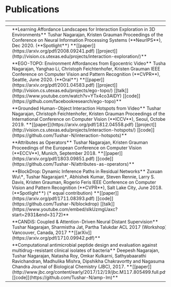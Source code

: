 # Publications
---

<table class="researchtable">

<tbody>

<tr>
<td class="img"> <img src="images/interaction-exploration.png"> </td>
<td markdown="span">
**Learning Affordance Landscapes for Interaction Exploration in 3D Environments**  
Tushar Nagarajan, Kristen Grauman  
Proceedings of the Conference on Neural Information Processing Systems (**NeurIPS**), Dec 2020. (**Spotlight**)
**[[paper]](https://arxiv.org/pdf/2008.09241.pdf) [[project]](http://vision.cs.utexas.edu/projects/interaction-exploration/)**
</td>
</tr>


<tr>
<td class="img"> <img src="images/ego-topo.png"> </td>
<td markdown="span">
**EGO-TOPO: Environment Affordances from Egocentric Video**  
Tushar Nagarajan, Yanghao Li, Christoph Feichtenhofer, Kristen Grauman  
IEEE Conference on Computer Vision and Pattern Recognition (**CVPR**), Seattle, June 2020.  (**Oral**)  
**[[paper]](https://arxiv.org/pdf/2001.04583.pdf) [[project]](http://vision.cs.utexas.edu/projects/ego-topo/) [[talk]](https://www.youtube.com/watch?v=YTx4co3AIDY) [[code]](https://github.com/facebookresearch/ego-topo)**
</td>
</tr>

<tr>
<td class="img"> <img src="images/interaction-hotspots.png"> </td>
<td markdown="span">
**Grounded Human-Object Interaction Hotspots from Video**  
Tushar Nagarajan, Christoph Feichtenhofer, Kristen Grauman  
Proceedings of the International Conference on Computer Vision (**ICCV**), Seoul, October 2019.  
**[[paper]](https://arxiv.org/pdf/1812.04558.pdf) [[project]](http://vision.cs.utexas.edu/projects/interaction-hotspots/) [[code]](https://github.com/Tushar-N/interaction-hotspots)**
</td>
</tr>


<tr>
<td class="img"> <img src="images/attr-ops.png"> </td>
<td markdown="span">
**Attributes as Operators**  
Tushar Nagarajan, Kristen Grauman  
Proceedings of the European Conference on Computer Vision (**ECCV**), Munich, September 2018.  
**[[paper]](https://arxiv.org/pdf/1803.09851.pdf) [[code]](https://github.com/Tushar-N/attributes-as-operators)**
</td>
</tr>


<tr>
<td class="img"> <img src="images/blockdrop.png"> </td>
<td markdown="span">
**BlockDrop: Dynamic Inference Paths in Residual Networks**  
Zuxuan Wu\*, Tushar Nagarajan\*, Abhishek Kumar, Steven Rennie, Larry S. Davis, Kristen Grauman, Rogerio Feris   
IEEE Conference on Computer Vision and Pattern Recognition (**CVPR**), Salt Lake City, June 2018.  (**Spotlight**) (* equal contribution)  
**[[paper]](https://arxiv.org/pdf/1711.08393.pdf)
[[code]](https://github.com/Tushar-N/blockdrop)
[[talk]](https://www.youtube.com/embed/sIkUzmgUaxc?start=2931&end=3172)**
</td>
</tr>


<tr>
<td class="img"><img src="images/siamese-memnet.png"> </td>
<td markdown="span">
**CANDiS: Coupled & Attention-Driven Neural Distant Supervision**  
Tushar Nagarajan, Sharmistha Jat, Partha Talukdar  
ACL 2017 (Workshop), Vancouver, Canada, 2017  
**[[arXiv]](https://arxiv.org/pdf/1710.09942.pdf)**
</td>
</tr>

<tr>
<td class="img"><img src="images/amp-lm.png"> </td>
<td markdown="span">
**Computational antimicrobial peptide design and evaluation against multidrug-resistant clinical isolates of bacteria**  
Deepesh Nagarajan, Tushar Nagarajan, Natasha Roy, Omkar Kulkarni, Sathyabaarathi Ravichandran, Madhulika Mishra, Dipshikha Chakravortty and Nagasuma Chandra  
Journal of Biological Chemistry (JBC), 2017.  
**[[paper]](http://www.jbc.org/content/early/2017/12/19/jbc.M117.805499.full.pdf)
[[code]](https://github.com/Tushar-N/amp-lm)**
</td>
</tr>


</tbody>
</table>
